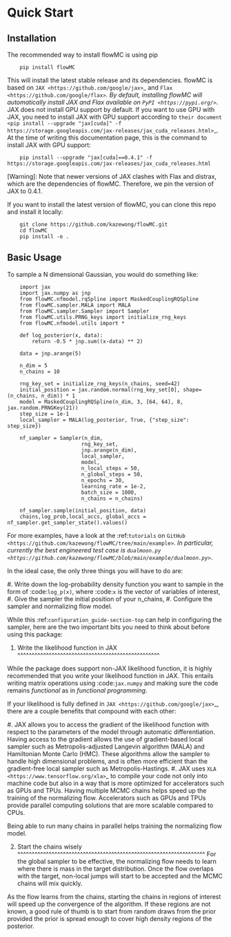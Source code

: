 
Quick Start
============

Installation
------------

The recommended way to install flowMC is using pip

```
    pip install flowMC
```

This will install the latest stable release and its dependencies.
flowMC is based on `JAX <https://github.com/google/jax>`_ and `Flax <https://github.com/google/flax>`_.
By default, installing flowMC will automatically install JAX and Flax available on `PyPI <https://pypi.org/>`_.
JAX does not install GPU support by default.
If you want to use GPU with JAX, you need to install JAX with GPU support according to `their document <pip install --upgrade "jax[cuda]" -f https://storage.googleapis.com/jax-releases/jax_cuda_releases.html>`_.
At the time of writing this documentation page, this is the command to install JAX with GPU support:


```
    pip install --upgrade "jax[cuda]==0.4.1" -f https://storage.googleapis.com/jax-releases/jax_cuda_releases.html
```

[Warning]: Note that newer versions of JAX clashes with Flax and distrax, which
are the dependencies of flowMC. Therefore, we pin the version of JAX to 0.4.1.

If you want to install the latest version of flowMC, you can clone this repo and install it locally:

```
    git clone https://github.com/kazewong/flowMC.git
    cd flowMC
    pip install -e .
```
Basic Usage
-----------

To sample a N dimensional Gaussian, you would do something like:


``` 
    import jax
    import jax.numpy as jnp
    from flowMC.nfmodel.rqSpline import MaskedCouplingRQSpline
    from flowMC.sampler.MALA import MALA
    from flowMC.sampler.Sampler import Sampler
    from flowMC.utils.PRNG_keys import initialize_rng_keys
    from flowMC.nfmodel.utils import *

    def log_posterior(x, data):
        return -0.5 * jnp.sum((x-data) ** 2)

    data = jnp.arange(5)

    n_dim = 5
    n_chains = 10

    rng_key_set = initialize_rng_keys(n_chains, seed=42)
    initial_position = jax.random.normal(rng_key_set[0], shape=(n_chains, n_dim)) * 1
    model = MaskedCouplingRQSpline(n_dim, 3, [64, 64], 8, jax.random.PRNGKey(21))
    step_size = 1e-1
    local_sampler = MALA(log_posterior, True, {"step_size": step_size})

    nf_sampler = Sampler(n_dim,
                        rng_key_set,
                        jnp.arange(n_dim),
                        local_sampler,
                        model,
                        n_local_steps = 50,
                        n_global_steps = 50,
                        n_epochs = 30,
                        learning_rate = 1e-2,
                        batch_size = 1000,
                        n_chains = n_chains)

    nf_sampler.sample(initial_position, data)
    chains,log_prob,local_accs, global_accs = nf_sampler.get_sampler_state().values()
```

For more examples, have a look at the :ref:`tutorials` on `GitHub <https://github.com/kazewong/flowMC/tree/main/example>`_.
In particular, currently the best engineered test case is `dualmoon.py <https://github.com/kazewong/flowMC/blob/main/example/dualmoon.py>`_.

In the ideal case, the only three things you will have to do are:

#. Write down the log-probability density function you want to sample in the form of :code:`log_p(x)`, where :code:`x` is the vector of variables of interest,
#. Give the sampler the initial position of your n_chains,
#. Configure the sampler and normalizing flow model.

While this :ref:`configuration_guide-section-top` can help in configuring the sampler, here are the two important bits you need to think about before using this package:

1. Write the likelihood function in JAX
^^^^^^^^^^^^^^^^^^^^^^^^^^^^^^^^^^^^^^^^^^^^^^^^^^

While the package does support non-JAX likelihood function, it is highly recommended that you write your likelihood function in JAX. This entails writing matrix operations using :code:`jax.numpy` and making sure the code remains *functional* as in *functional programming*.

If your likelihood is fully defined in `JAX <https://github.com/google/jax>`_, there are a couple benefits that compound with each other:

#. JAX allows you to access the gradient of the likelihood function with respect to the parameters of the model through automatic differentiation.
   Having access to the gradient allows the use of gradient-based local sampler such as Metropolis-adjusted Langevin algorithm (MALA) and Hamiltonian Monte Carlo (HMC).
   These algorithms allow the sampler to handle high dimensional problems, and is often more efficient than the gradient-free local sampler such as Metropolis-Hastings.
#. JAX uses `XLA <https://www.tensorflow.org/xla>`_ to compile your code not only into machine code but also in a way that is more optimized for accelerators such as GPUs and TPUs.
   Having multiple MCMC chains helps speed up the training of the normalizing flow. Accelerators such as GPUs and TPUs provide parallel computing solutions that are more scalable compared to CPUs.

Being able to run many chains in parallel helps training the normalizing flow model.

2. Start the chains wisely
^^^^^^^^^^^^^^^^^^^^^^^^^^^^^^^^^^^^^^^^^^^^^^^^^^^^^^^^^^^^^^^^^^
For the global sampler to be effective, the normalizing flow needs to learn where there is mass in the target distribution. Once the flow overlaps with the target, non-local jumps will start to be accepted and the MCMC chains will mix quickly.

As the flow learns from the chains, starting the chains in regions of interest will speed up the convergence of the algorithm. If these regions are not known, a good rule of thumb is to start from random draws from the prior provided the prior is spread enough to cover high density regions of the posterior.
